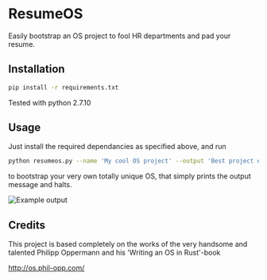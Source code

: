 # ResumeOS
Easily bootstrap an OS project to fool HR departments and pad your resume.

## Installation
```sh
pip install -r requirements.txt
```

Tested with python 2.7.10

## Usage
Just install the required dependancies as specified above, and run

```sh
python resumeos.py --name 'My cool OS project' --output 'Best project ever'
```

to bootstrap your very own totally unique OS, that simply prints the output message and halts.

![Example output](http://i.imgur.com/KClYFeI.png)

## Credits

This project is based completely on the works of the very handsome and talented Philipp Oppermann
and his 'Writing an OS in Rust'-book

http://os.phil-opp.com/

